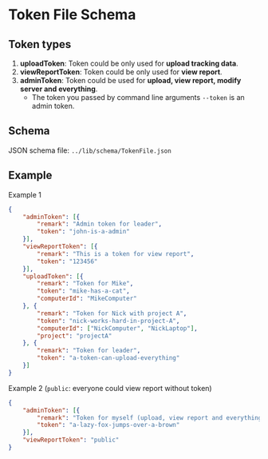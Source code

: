 # Token File Schema

## Token types

1. **uploadToken**: Token could be only used for **upload tracking data**.
2. **viewReportToken**: Token could be only used for **view report**.
3. **adminToken**: Token could be used for **upload, view report, modify server and everything**.
	- The token you passed by command line arguments `--token` is an admin token.

## Schema

JSON schema file: `../lib/schema/TokenFile.json`



## Example

Example 1

``` json
{
	"adminToken": [{
		"remark": "Admin token for leader",
		"token": "john-is-a-admin"
	}],
	"viewReportToken": [{
		"remark": "This is a token for view report",
		"token": "123456"
	}],
	"uploadToken": [{
		"remark": "Token for Mike",
		"token": "mike-has-a-cat",
		"computerId": "MikeComputer"
	}, {
		"remark": "Token for Nick with project A",
		"token": "nick-works-hard-in-project-A",
		"computerId": ["NickComputer", "NickLaptop"],
		"project": "projectA"
	}, {
		"remark": "Token for leader",
		"token": "a-token-can-upload-everything"
	}]
}
```

Example 2 (`public`: everyone could view report without token)

``` json
{
	"adminToken": [{
		"remark": "Token for myself (upload, view report and everything)",
		"token": "a-lazy-fox-jumps-over-a-brown"
	}],
	"viewReportToken": "public"
}
```

